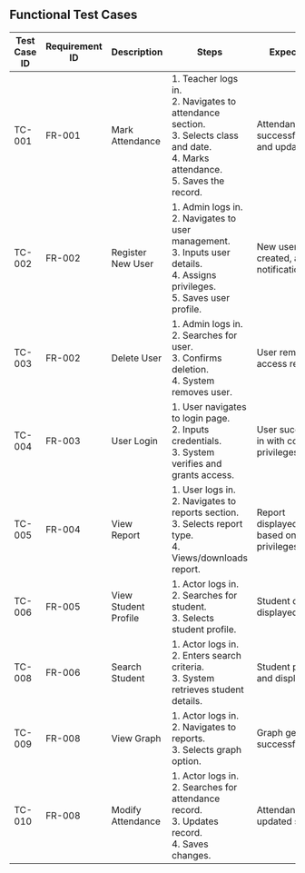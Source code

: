 ## Functional Test Cases

| Test Case ID | Requirement ID | Description | Steps | Expected Result |
|-------------|---------------|-------------|-------|----------------|
| TC-001 | FR-001 | Mark Attendance | 1. Teacher logs in. <br> 2. Navigates to attendance section. <br> 3. Selects class and date. <br> 4. Marks attendance. <br> 5. Saves the record. | Attendance successfully recorded and updated. |
| TC-002 | FR-002 | Register New User | 1. Admin logs in. <br> 2. Navigates to user management. <br> 3. Inputs user details. <br> 4. Assigns privileges. <br> 5. Saves user profile. | New user account created, and email notification sent. |
| TC-003 | FR-002 | Delete User | 1. Admin logs in. <br> 2. Searches for user. <br> 3. Confirms deletion. <br> 4. System removes user. | User removed and access revoked. |
| TC-004 | FR-003 | User Login | 1. User navigates to login page. <br> 2. Inputs credentials. <br> 3. System verifies and grants access. | User successfully logs in with correct privileges. |
| TC-005 | FR-004 | View Report | 1. User logs in. <br> 2. Navigates to reports section. <br> 3. Selects report type. <br> 4. Views/downloads report. | Report displayed/downloaded based on user privileges. |
| TC-006 | FR-005 | View Student Profile | 1. Actor logs in. <br> 2. Searches for student. <br> 3. Selects student profile. | Student details displayed. |
| TC-008 | FR-006 | Search Student | 1. Actor logs in. <br> 2. Enters search criteria. <br> 3. System retrieves student details. | Student profile found and displayed. |
| TC-009 | FR-008 | View Graph | 1. Actor logs in. <br> 2. Navigates to reports. <br> 3. Selects graph option. | Graph generated successfully. |
| TC-010 | FR-008 | Modify Attendance | 1. Actor logs in. <br> 2. Searches for attendance record. <br> 3. Updates record. <br> 4. Saves changes. | Attendance record updated successfully. |

